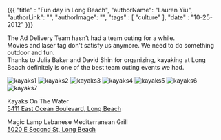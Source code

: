 {{{
  "title" : "Fun day in Long Beach",
  "authorName": "Lauren Yiu",
  "authorLink": "",
  "authorImage": "",
  "tags" : [ "culture" ],
  "date" : "10-25-2012"
}}}

The Ad Delivery Team hasn’t had a team outing for a while.  
Movies and laser tag don’t satisfy us anymore.  We need to do something outdoor and fun.  
Thanks to Julia Baker and David Shin for organizing, kayaking at Long Beach definitely is one of the best team outing events we had.

![kayaks1](http://i.imgur.com/Qoet8.jpg)
![kayaks2](http://i.imgur.com/JvZ4v.jpg)
![kayaks3](http://i.imgur.com/Eamfw.jpg)
![kayaks4](http://i.imgur.com/C10ni.jpg)
![kayaks5](http://i.imgur.com/WgDfn.jpg)
![kayaks6](http://farm9.staticflickr.com/8187/8123137984_b79c1b0dfa.jpg)
![kayaks7](http://farm9.staticflickr.com/8472/8123137286_b2280212be.jpg)

Kayaks On The Water  
[5411 East Ocean Boulevard, Long Beach](http://goo.gl/maps/LlYRG)

Magic Lamp Lebanese Mediterranean Grill  
[5020 E Second St, Long Beach](http://goo.gl/maps/xA92Q)
